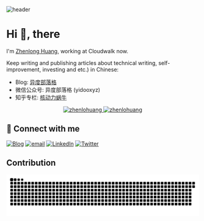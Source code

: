 ![header](https://user-images.githubusercontent.com/59918011/188706237-350b85a4-f2b8-43e1-9ef1-a853a41cc3d9.png)

# Hi 👋, there
I'm [Zhenlong Huang](https://yidoo.xyz/about/), working at Cloudwalk now. 

Keep writing and publishing articles about technical writing, self-improvement, investing and etc.) in Chinese:
- Blog: [异度部落格](https://yidoo.xyz/)
- 微信公众号: 异度部落格 (yidooxyz)
- 知乎专栏: [核动力蜗牛](https://www.zhihu.com/people/kevinxhuang/posts)

<p align="center">
	<a href="https://github.com/zhenlohuang">
	<img width="49.5%" src="https://zhenlohuang-github-readme-stats.vercel.app/api?username=zhenlohuang&amp;show_icons=true" alt="zhenlohuang">
	</a>
	<a href="https://leetcode.com/u/zhenlohuang/">
	<img width="49.5%" src="https://leetcode-badge-sage.vercel.app/badge/zhenlohuang?bgColor=fff" alt="zhenlohuang">
	</a>
</p>

## 🤝 Connect with me

[![Blog](https://img.shields.io/badge/Blog-777BB3?logo=hexo&logoColor=white&style=for-the-badge)](http://www.yidoo.xyz/)
[![email](https://img.shields.io/badge/Email-ED4127?style=for-the-badge&logo=gmail&logoColor=white)](mailto:zhenlohuang@gmail.com)
[![LinkedIn](https://img.shields.io/badge/LinkedIn-0077C5?logo=linkedin&logoColor=white&style=for-the-badge)](https://www.linkedin.com/in/zhenlohuang/)
[![Twitter](https://img.shields.io/badge/Twitter-0077C5?style=for-the-badge&logo=twitter&logoColor=white)](https://twitter.com/zhenlohuang)

## Contribution

<picture>
  <source media="(prefers-color-scheme: dark)" srcset="https://github.com/zhenlohuang/zhenlohuang/blob/assets/github-contribution-grid-snake-dark.svg">
  <source media="(prefers-color-scheme: light)" srcset="https://github.com/zhenlohuang/zhenlohuang/blob/assets/github-contribution-grid-snake.svg">
  <img alt="github contribution grid snake animation" src="https://github.com/zhenlohuang/zhenlohuang/blob/assets/github-contribution-grid-snake.svg">
</picture>
